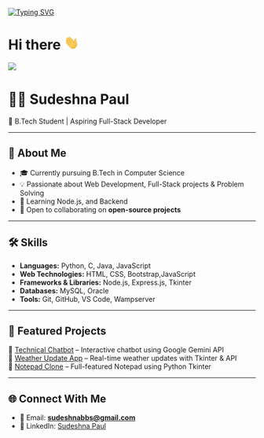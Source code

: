 [![Typing SVG](https://readme-typing-svg.herokuapp.com?font=Fira+Code&pause=1000&color=FF69B4&width=435&lines=I'm+Sudeshna+Paul;Aspiring+Full-Stack+Developer)](https://git.io/typing-svg)


# Hi there <img src="https://raw.githubusercontent.com/ABSphreak/ABSphreak/master/gifs/Hi.gif" width="30px">


<img src="https://media.giphy.com/media/abc123GirlCoder/giphy.gif" width="400">


# 👩‍💻 Sudeshna Paul  

🌟 B.Tech Student | Aspiring Full-Stack Developer  

---

## 🚀 About Me
- 🎓 Currently pursuing B.Tech in Computer Science  
- 💡 Passionate about Web Development, Full-Stack projects & Problem Solving  
- 🌱 Learning Node.js, and Backend
- 🤝 Open to collaborating on **open-source projects**  

---

## 🛠️ Skills
- **Languages:** Python, C, Java, JavaScript  
- **Web Technologies:** HTML, CSS, Bootstrap,JavaScript  
- **Frameworks & Libraries:** Node.js, Express.js, Tkinter  
- **Databases:** MySQL, Oracle  
- **Tools:** Git, GitHub, VS Code, Wampserver

---

## 📌 Featured Projects
🔹 [Technical Chatbot](https://github.com/student-Sudeshnapaul/Project-Technical-Chatbot) – Interactive chatbot using Google Gemini API  
🔹 [Weather Update App](https://github.com/student-Sudeshnapaul/Project--Weather-Update) – Real-time weather updates with Tkinter & API  
🔹 [Notepad Clone](https://github.com/student-Sudeshnapaul/Project-Notepad-Clone) – Full-featured Notepad using Python Tkinter  

---

## 🌐 Connect With Me
- 📧 Email: **sudeshnabbs@gmail.com**  
- 💼 LinkedIn: [Sudeshna Paul](https://www.linkedin.com/in/sudeshnapaul247/)  





